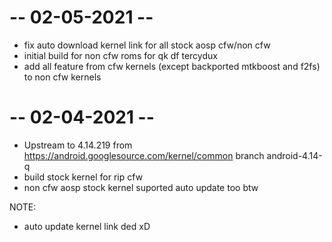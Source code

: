 # -- 02-05-2021 --
* fix auto download kernel link for all stock aosp cfw/non cfw
* initial build for non cfw roms for qk df tercydux
* add all feature from cfw kernels (except backported mtkboost and f2fs) to non cfw kernels

# -- 02-04-2021 --
* Upstream to 4.14.219 from https://android.googlesource.com/kernel/common branch android-4.14-q
* build stock kernel for rip cfw
* non cfw aosp stock kernel suported auto update too btw


NOTE:
- auto update kernel link ded xD